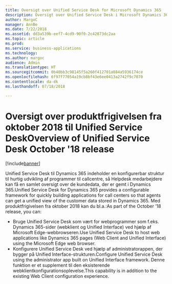 ```yaml
---
title: Oversigt over Unified Service Desk for Microsoft Dynamics 365
description: Oversigt over Unified Service Desk i Microsoft Dynamics 365
author: MargoC
manager: AnnBe
ms.date: 7/22/2018
ms.assetid: dd3a539b-eef7-4cd9-90f0-2c42873dc2aa
ms.topic: article
ms.prod: 
ms.service: business-applications
ms.technology: 
ms.author: margoc
audience: Admin
ms.translationtype: HT
ms.sourcegitcommit: 0b40bb3c98145f5a260f412701a884a5936174ce
ms.openlocfilehash: 6f97f77054a19cb8bf43e6ee0413a2742f9c7070
ms.contentlocale: da-dk
ms.lasthandoff: 07/18/2018

---
```

#  <a name="overview-of-unified-service-desk-october-18-release"></a><span data-ttu-id="3ce93-103">Oversigt over produktfrigivelsen fra oktober 2018 til Unified Service Desk</span><span class="sxs-lookup"><span data-stu-id="3ce93-103">Overview of Unified Service Desk October '18 release</span></span>

[!include[banner](../../../../includes/banner.md)]

<span data-ttu-id="3ce93-104">Unified Service Desk til Dynamics 365 indeholder en konfigurerbar struktur til hurtig udvikling af programmer til callcentre, så Helpdesk medarbejdere kan få en samlet oversigt over de kundedata, der er gemt i Dynamics 365.</span><span class="sxs-lookup"><span data-stu-id="3ce93-104">Unified Service Desk for Dynamics 365 provides a configurable framework for quickly building applications for call centers so that agents can get a unified view of the customer data stored in Dynamics 365.</span></span> <span data-ttu-id="3ce93-105">Med produktfrigivelsen fra oktober 2018 kan du bl.a.:</span><span class="sxs-lookup"><span data-stu-id="3ce93-105">As part of the October ’18 release, you can:</span></span>

- <span data-ttu-id="3ce93-106">Bruge Unified Service Desk som vært for webprogrammer som f.eks. Dynamics 365-sider (webklient og Unified Interface) ved hjælp af Microsoft Edge-webbrowseren.</span><span class="sxs-lookup"><span data-stu-id="3ce93-106">Use Unified Service Desk to host web applications like Dynamics 365 pages (Web Client and Unified Interface) using the Microsoft Edge web browser.</span></span>
- <span data-ttu-id="3ce93-107">Konfigurere Unified Service Desk ved hjælp af administratorappen, der bygger på Unified Interface-strukturen.</span><span class="sxs-lookup"><span data-stu-id="3ce93-107">Configure Unified Service Desk using the administrator app built on Unified Interface framework.</span></span> <span data-ttu-id="3ce93-108">Denne funktion er et supplement til den eksisterende webklientkonfigurationsoplevelse.</span><span class="sxs-lookup"><span data-stu-id="3ce93-108">This capability is in addition to the existing Web Client configuration experience.</span></span>


